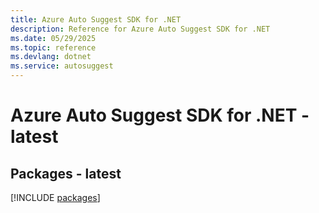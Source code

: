 ```yaml
---
title: Azure Auto Suggest SDK for .NET
description: Reference for Azure Auto Suggest SDK for .NET
ms.date: 05/29/2025
ms.topic: reference
ms.devlang: dotnet
ms.service: autosuggest
---
```

# Azure Auto Suggest SDK for .NET - latest
## Packages - latest
[!INCLUDE [packages](auto-suggest-index.md)]